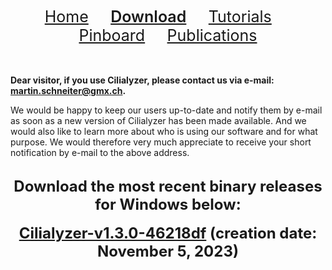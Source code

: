 <div align="center"> 
   <a href="./index.html" style="font-size:25px;font-weight:400;"       >Home</a>  &nbsp;&nbsp;&nbsp;&nbsp;&nbsp;&nbsp;&nbsp;
   <a href="./download.html" style="font-size:25px;font-weight:600;"     >Download</a>  &nbsp;&nbsp;&nbsp;&nbsp;&nbsp;&nbsp;&nbsp;
   <a href="./tutorials.html" style="font-size:25px;font-weight:400;"    >Tutorials</a> &nbsp;&nbsp;&nbsp;&nbsp;&nbsp;&nbsp;&nbsp;
   <a href="./pinboard.html" style="font-size:25px;font-weight:400;"     >Pinboard</a>  &nbsp;&nbsp;&nbsp;&nbsp;&nbsp;&nbsp;&nbsp;
   <a href="./publications.html" style="font-size:25px;font-weight:400;" >Publications</a> 
</div> 


<br />
<br />

<!--
<b>General comment on Cilialyzer releases:</b>  <br />
Please note that the Cilialyzer is currently undergoing further development. 
Unfortunately, the software still crashes occasionally. We will take care of these (in)stability problems in the next few weeks and release a considerably more stable version
by the beginning of 2024. 
Furthermore, it is important to note that we have the impression that running Cilialyzer by executing the compiled binary release for Windows is unfortunately the least stable variant of 
using Cilialyzer. 
We recommend to run the Cilialyzer from the Python environment. However, the clearly most stable variant of using Cilialyzer 
is to run it within the Python environment installed on a machine running Ubuntu Linux.  
--> 


<b> Dear visitor, if you use Cilialyzer, please contact us via e-mail: martin.schneiter@gmx.ch. </b>

We would be happy to keep our users up-to-date and notify them by e-mail as soon as a new version of Cilialyzer has been made available. 
And we would also like to learn more about who is using our software and for what purpose. 
We would therefore very much appreciate to receive your short notification by e-mail to the above address.

<br />
<div align="center"> 
   <font size="+2">
   <b> Download the most recent binary releases for Windows below: </b>
   </font>
</div>
<br />
<div align="center">
   <b>
   <font size="+2"> <a href="https://github.com/msdev87/Cilialyzer/releases/tag/Cilialyzer-v1.3.0-46218df" download="">Cilialyzer-v1.3.0-46218df</a> (creation date: November 5, 2023) </font>
   </b>
</div> 
<br />
<br />

<!--
<b>List of most important changes made to version 1.2.0:</b>  <br />

<b> Acitivity map:</b>  <br />
The calculation of the activity map has been heavily revised. 
The current calculation correlates now well with our visual assessment of the proportion of active cilia. 
We will provide here a link to a report of the newly implemented algorithm. 

<b> Pixel Binning: </b>  <br />
A 'Pixel Binning' button has been added to the ROI-selection tab. If pressed, a 2x2 pixel binning (cubic interpolation) is performed. 
Please note that it may make sense to perform a pixel binning, as many calculations are time-consuming and/or memory-intensive. 

<b> Image stabilization: </b>  <br />
In most cases it should no longer be necessary to manually crop the video after performing an image stabilization, as the video gets now cropped automatically after having been stabilized. 

<b> ROI-selection: </b>  <br />
A region of interest can now be selected repeatedly. 

<b> Image rotation: </b>  <br />
Bug considering the image rotation has now been solved. (After having been rotated, the video does now actually remain rotated.) 



____________________________________________________________________________________________________________

Cilialyzer version 1.2.0 was described in our first publication on Cilialyzer (<a href="./publications.md">Download publication</a>).

<br />   
   <a href="https://github.com/msdev87/Cilialyzer/releases/tag/Cilialyzer-v1.2.1-b3098cb" download="">Cilialyzer-v1.2.1-b3098cb</a> (creation date: July 18, 2023)
<br />



<!--
<br />
<div align="center">      
   <a href="Cilialyzer-v1.2.0-67303f.zip" download="">Cilialyzer-v1.2.0-67303f.zip</a> (creation date: January 22, 2022)
</div> 
<div align="center">      
   <a href="Cilialyzer-v1.1.1-048a3b.zip" download="">Cilialyzer-v1.1.1-048a3b.zip</a> (creation date: October 4, 2022)
</div> 
<div align="center">      
   <a href="Cilialyzer-v1.0.0-91f24d4.zip" download="">Cilialyzer-v1.0.0-91f24d4.zip</a> (creation date: December 13, 2021)
</div> 
-->
   

<br />

